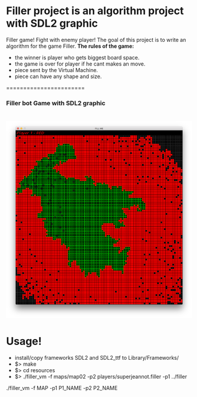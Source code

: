 # Filler project is an algorithm project with SDL2 graphic
Filler game! Fight with enemy player! 
The goal of this project is to write an algorithm for the game Filler.
**The rules of the game:**
 - the winner is player who gets biggest board space.
 - the game is over for player if he cant makes an move.
 - piece sent by the Virtual Machine.
 - piece can have any shape and size.

=======================
### Filler bot Game with SDL2 graphic
![alt text](https://github.com/TheDigitalBug/filler/blob/master/logo.png)
=============

# Usage!

  - install/copy frameworks SDL2 and SDL2_ttf to Library/Frameworks/
  - $> make
  - $> cd resources 
  - $> ./filler_vm -f maps/map02 -p2 players/superjeannot.filler -p1 ../filler
  
  ./filler_vm -f MAP -p1 P1_NAME -p2 P2_NAME
  
  

